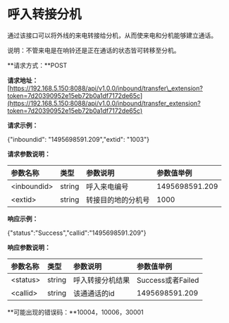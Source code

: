 # 呼入转接分机

通过该接口可以将外线的来电转接给分机，从而使来电和分机能够建立通话。

说明：不管来电是在响铃还是正在通话的状态皆可转移至分机。

**请求方式：**POST

**请求地址：**[https://192.168.5.150:8088/api/v1.0.0/inbound/transfer\_extension?token=7d20390952e15eb72b0a1df7172de65c](https://192.168.5.150:8088/api/v1.0.0/inbound/transfer_extension?token=7d20390952e15eb72b0a1df7172de65c)

**请求示例：**

{"inboundid": "1495698591.209","extid": "1003"}

**请求参数说明：**

| 参数名称 | 类型 | 参数说明 | 参数值举例 |
| :--- | :--- | :--- | :--- |
| &lt;inboundid&gt; | string | 呼入来电编号 | 1495698591.209 |
| &lt;extid&gt; | string | 转接目的地的分机号 | 1000 |

**响应示例：**

{"status":"Success","callid":"1495698591.209"}

**响应参数说明：**

| 参数名称 | 类型 | 参数说明 | 参数值举例 |
| :--- | :--- | :--- | :--- |
| &lt;status&gt; | string | 呼入转接分机结果 | Success或者Failed |
| &lt;callid&gt; | string | 该通通话的id | 1495698591.209 |

**可能出现的错误码：**10004，10006，30001

